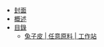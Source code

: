 * [封面](/)
* [概述](/README.md)
* [目錄](/zh_tw/README.md)
  * [兔子皮 | 任意原料 | 工作站](/zh_tw/recipes/leather/rabbit_hide__any_material__workstation.md)
